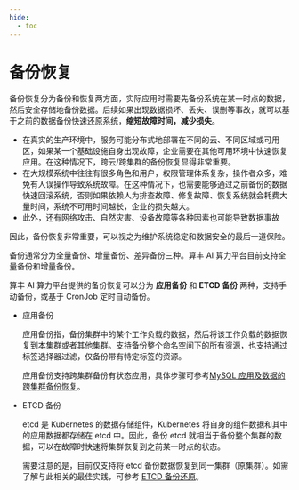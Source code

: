 ```yaml
---
hide:
  - toc
---
```


# 备份恢复

备份恢复分为备份和恢复两方面，实际应用时需要先备份系统在某一时点的数据，然后安全存储地备份数据。后续如果出现数据损坏、丢失、误删等事故，就可以基于之前的数据备份快速还原系统，**缩短故障时间，减少损失**。

- 在真实的生产环境中，服务可能分布式地部署在不同的云、不同区域或可用区，如果某一个基础设施自身出现故障，企业需要在其他可用环境中快速恢复应用。在这种情况下，跨云/跨集群的备份恢复显得非常重要。
- 在大规模系统中往往有很多角色和用户，权限管理体系复杂，操作者众多，难免有人误操作导致系统故障。在这种情况下，也需要能够通过之前备份的数据快速回滚系统，否则如果依赖人为排查故障、修复故障、恢复系统就会耗费大量时间，系统不可用时间越长，企业的损失越大。
- 此外，还有网络攻击、自然灾害、设备故障等各种因素也可能导致数据事故

因此，备份恢复非常重要，可以视之为维护系统稳定和数据安全的最后一道保险。

备份通常分为全量备份、增量备份、差异备份三种。算丰 AI 算力平台目前支持全量备份和增量备份。

算丰 AI 算力平台提供的备份恢复可以分为 **应用备份** 和 **ETCD 备份** 两种，支持手动备份，或基于 CronJob 定时自动备份。

- 应用备份

    应用备份指，备份集群中的某个工作负载的数据，然后将该工作负载的数据恢复到本集群或者其他集群。支持备份整个命名空间下的所有资源，也支持通过标签选择器过滤，仅备份带有特定标签的资源。

    应用备份支持跨集群备份有状态应用，具体步骤可参考[MySQL 应用及数据的跨集群备份恢复](../../best-practice/backup-mysql-on-nfs.md)。

- ETCD 备份

    etcd 是 Kubernetes 的数据存储组件，Kubernetes 将自身的组件数据和其中的应用数据都存储在 etcd 中。因此，备份 etcd 就相当于备份整个集群的数据，可以在故障时快速将集群恢复到之前某一时点的状态。

    需要注意的是，目前仅支持将 etcd 备份数据恢复到同一集群（原集群）。如需了解与此相关的最佳实践，可参考 [ETCD 备份还原](../../best-practice/etcd-backup.md)。
